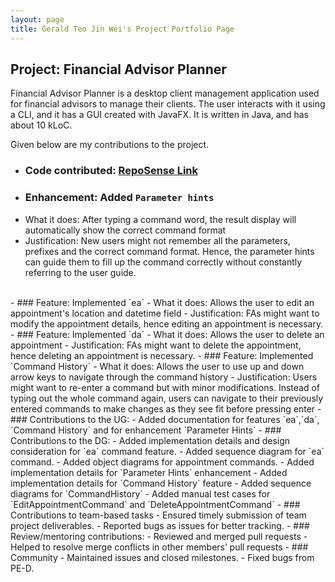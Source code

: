 ```yaml
---
layout: page
title: Gerald Teo Jin Wei's Project Portfolio Page
---
```


## Project: Financial Advisor Planner

Financial Advisor Planner is a desktop client management application used for financial advisors to manage their clients. The user interacts with it using a CLI, and it has a GUI created with JavaFX. It is written in Java, and has about 10 kLoC.

Given below are my contributions to the project.

- ### Code contributed: [RepoSense Link](https://nus-cs2103-ay2223s1.github.io/tp-dashboard/?search=jialatteo&sort=groupTitle&sortWithin=title&timeframe=commit&mergegroup=&groupSelect=groupByRepos&breakdown=true&checkedFileTypes=docs~functional-code~test-code~other&since=2022-09-16&tabOpen=true&tabType=authorship&tabAuthor=jialatteo&tabRepo=AY2223S1-CS2103T-W09-2%2Ftp%5Bmaster%5D&authorshipIsMergeGroup=false&authorshipFileTypes=docs~functional-code~test-code~other&authorshipIsBinaryFileTypeChecked=false&authorshipIsIgnoredFilesChecked=false)
- ### Enhancement: Added `Parameter hints`
- What it does: After typing a command word, the result display will automatically show the correct command format
- Justification: New users might not remember all the parameters, prefixes and the correct command format. Hence, the parameter hints can guide them to fill up the command correctly without constantly referring to the user guide.
<br> 
- ### Feature: Implemented `ea`
- What it does: Allows the user to edit an appointment's location and datetime field
- Justification: FAs might want to modify the appointment details, hence editing an appointment is necessary.
- ### Feature: Implemented `da`
- What it does: Allows the user to delete an appointment
- Justification: FAs might want to delete the appointment, hence deleting an appointment is necessary.
- ### Feature: Implemented `Command History`
- What it does: Allows the user to use up and down arrow keys to navigate through the command history
- Justification: Users might want to re-enter a command but with minor modifications. Instead of typing out the whole command again, users can navigate to their previously entered commands to make changes as they see fit before pressing enter
- ### Contributions to the UG:
- Added documentation for features `ea`,`da`, `Command History` and for enhancement `Parameter Hints`
- ### Contributions to the DG:
  - Added implementation details and design consideration for `ea` command feature.
    - Added sequence diagram for `ea` command.
    - Added object diagrams for appointment commands.
  - Added implementation details for `Parameter Hints` enhancement
  - Added implementation details for `Command History` feature  
    - Added sequence diagrams for `CommandHistory`
  - Added manual test cases for `EditAppointmentCommand` and `DeleteAppointmentCommand`
- ### Contributions to team-based tasks
    - Ensured timely submission of team project deliverables.
    - Reported bugs as issues for better tracking.
- ### Review/mentoring contributions:
    - Reviewed and merged pull requests
    - Helped to resolve merge conflicts in other members’ pull requests
- ### Community
    - Maintained issues and closed milestones.
    - Fixed bugs from PE-D.
